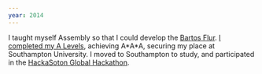 ```yaml
---
year: 2014
---
```

I taught myself Assembly so that I could develop the [Bartos Flur](/2015/03/10/bartos-flur/).
[I completed my A Levels](https://kecnuneaton.ac.uk/record-year-of-results/),
 achieving A\*A\*A, securing my place at Southampton University.
I moved to Southampton to study, and participated in the 
[HackaSoton Global Hackathon](https://www.facebook.com/HackaSoton/photos/?tab=album&album_id=560395350759659).
